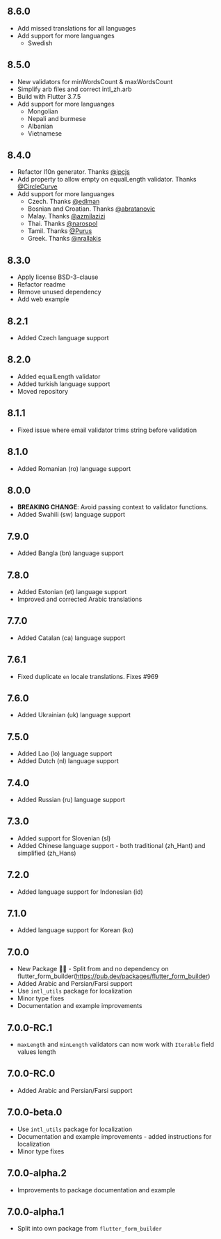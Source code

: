 ## 8.6.0

* Add missed translations for all languages
* Add support for more languanges
  * Swedish

## 8.5.0

* New validators for minWordsCount & maxWordsCount
* Simplify arb files and correct intl_zh.arb
* Build with Flutter 3.7.5
* Add support for more languanges
  * Mongolian
  * Nepali and burmese
  * Albanian
  * Vietnamese

## 8.4.0

* Refactor l10n generator. Thanks [@ipcjs]()
* Add property to allow empty on equalLength validator. Thanks [@CircleCurve](https://github.com/CircleCurve)
* Add support for more languanges
  * Czech. Thanks [@edlman](https://github.com/flutter-form-builder-ecosystem/form_builder_validators/pull/3)
  * Bosnian and Croatian. Thanks [@abratanovic](https://github.com/flutter-form-builder-ecosystem/form_builder_validators/pull/9)
  * Malay. Thanks [@azmilazizi](https://github.com/flutter-form-builder-ecosystem/form_builder_validators/pull/13)
  * Thai. Thanks [@narospol](https://github.com/flutter-form-builder-ecosystem/form_builder_validators/pull/19)
  * Tamil. Thanks [@Purus](https://github.com/flutter-form-builder-ecosystem/form_builder_validators/pull/26)
  * Greek. Thanks [@nrallakis](https://github.com/flutter-form-builder-ecosystem/form_builder_validators/pull/27)

## 8.3.0

* Apply license BSD-3-clause
* Refactor readme 
* Remove unused dependency
* Add web example

## 8.2.1

* Added Czech language support

## 8.2.0

* Added equalLength validator
* Added turkish language support
* Moved repository

## 8.1.1

* Fixed issue where email validator trims string before validation 

## 8.1.0

* Added Romanian (ro) language support

## 8.0.0

* **BREAKING CHANGE**: Avoid passing context to validator functions.
* Added Swahili (sw) language support

## 7.9.0

* Added Bangla (bn) language support

## 7.8.0

* Added Estonian (et) language support
* Improved and corrected Arabic translations

## 7.7.0

* Added Catalan (ca) language support

## 7.6.1

* Fixed duplicate `en` locale translations. Fixes #969

## 7.6.0

* Added Ukrainian (uk) language support

## 7.5.0

* Added Lao (lo) language support
* Added Dutch (nl) language support

## 7.4.0

* Added Russian (ru) language support

## 7.3.0

* Added support for Slovenian (sl)
* Added Chinese language support - both traditional (zh_Hant) and simplified (zh_Hans)

## 7.2.0

* Added language support for Indonesian (id)

## 7.1.0

* Added language support for Korean (ko)

## 7.0.0

* New Package 🎉🎊 - Split from and no dependency on flutter_form_builder(https://pub.dev/packages/flutter_form_builder)
* Added Arabic and Persian/Farsi support
* Use `intl_utils` package for localization
* Minor type fixes
* Documentation and example improvements

## 7.0.0-RC.1

* `maxLength` and `minLength` validators can now work with `Iterable` field values length

## 7.0.0-RC.0

* Added Arabic and Persian/Farsi support

## 7.0.0-beta.0

* Use `intl_utils` package for localization
* Documentation and example improvements - added instructions for localization
* Minor type fixes

## 7.0.0-alpha.2

* Improvements to package documentation and example

## 7.0.0-alpha.1

* Split into own package from `flutter_form_builder`

